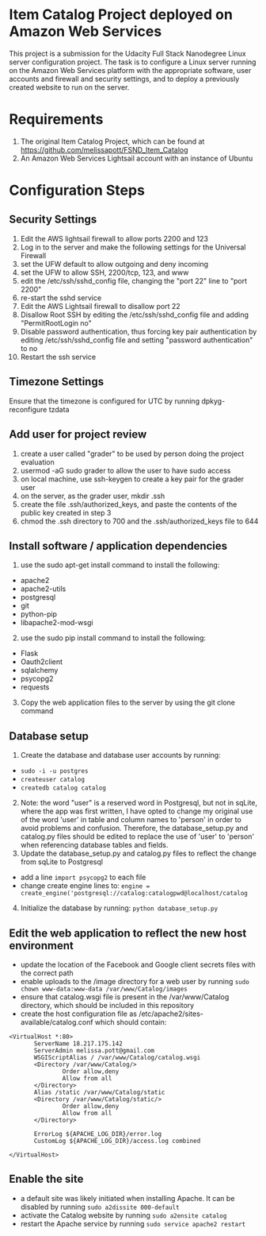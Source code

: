 # Item Catalog Project deployed on Amazon Web Services
This project is a submission for the Udacity Full Stack Nanodegree Linux server configuration project.  The task is to configure a Linux server running on the Amazon Web Services platform with the appropriate software, user accounts and firewall and security settings, and to deploy a previously created website to run on the server.

# Requirements
1. The original Item Catalog Project, which can be found at https://github.com/melissapott/FSND_Item_Catalog
2. An Amazon Web Services Lightsail account with an instance of Ubuntu

# Configuration Steps

## Security Settings
1. Edit the AWS lightsail firewall to allow ports 2200 and 123
2. Log in to the server and make the following settings for the Universal Firewall
  1. set the UFW default to allow outgoing and deny incoming
  2. set the UFW to allow SSH, 2200/tcp, 123, and www
  3. edit the /etc/ssh/sshd_config file, changing the "port 22" line to "port 2200"
  4. re-start the sshd service
3. Edit the AWS Lightsail firewall to disallow port 22
4. Disallow Root SSH by editing the /etc/ssh/sshd_config file and adding "PermitRootLogin no"
5. Disable password authentication, thus forcing key pair authentication by editing /etc/ssh/sshd_config file and setting "password authentication" to no
6. Restart the ssh service
  
## Timezone Settings
Ensure that the timezone is configured for UTC by running dpkyg-reconfigure tzdata

## Add user for project review
1. create a user called "grader" to be used by person doing the project evaluation
2. usermod -aG sudo grader to allow the user to have sudo access
3. on local machine, use ssh-keygen to create a key pair for the grader user
4. on the server, as the grader user, mkdir .ssh
5. create the file .ssh/authorized_keys, and paste the contents of the public key created in step 3
6. chmod the .ssh directory to 700 and the .ssh/authorized_keys file to 644

## Install software / application dependencies
1. use the sudo apt-get install command to install the following:
  - apache2
  - apache2-utils
  - postgresql
  - git
  - python-pip
  - libapache2-mod-wsgi
2. use the sudo pip install command to install the following:
  - Flask
  - Oauth2client
  - sqlalchemy
  - psycopg2
  - requests
3. Copy the web application files to the server by using the git clone command

## Database setup
1. Create the database and database user accounts by running:
  - `sudo -i -u postgres` 
  - `createuser catalog`
  - `createdb catalog catalog`
2. Note: the word "user" is a reserved word in Postgresql, but not in sqLite, where the app was first written, I have opted to change my original use of the word 'user' in table and column names to 'person' in order to avoid problems and confusion.  Therefore, the database_setup.py and catalog.py files should be edited to replace the use of 'user' to 'person' when referencing database tables and fields.
3. Update the database_setup.py and catalog.py files to reflect the change from sqLite to Postgresql
  - add a line `import psycopg2` to each file
  - change create engine lines to: `engine = create_engine('postgresql://catalog:catalogpwd@localhost/catalog`
4. Initialize the database by running: `python database_setup.py`

## Edit the web application to reflect the new host environment
  - update the location of the Facebook and Google client secrets files with the correct path
  - enable uploads to the /image directory for a web user by running `sudo chown www-data:www-data /var/www/Catalog/images`
  - ensure that catalog.wsgi file is present in the /var/www/Catalog directory, which should be included in this repository
  - create the host configuration file as /etc/apache2/sites-available/catalog.conf which should contain: 
 ``` 
 <VirtualHost *:80>
        ServerName 18.217.175.142
        ServerAdmin melissa.pott@gmail.com
        WSGIScriptAlias / /var/www/Catalog/catalog.wsgi
        <Directory /var/www/Catalog/>
                Order allow,deny
                Allow from all
        </Directory>
        Alias /static /var/www/Catalog/static
        <Directory /var/www/Catalog/static/>
                Order allow,deny
                Allow from all
        </Directory>

        ErrorLog ${APACHE_LOG_DIR}/error.log
        CustomLog ${APACHE_LOG_DIR}/access.log combined

</VirtualHost>
```

## Enable the site
  - a default site was likely initiated when installing Apache.  It can be disabled by running `sudo a2dissite 000-default`
  - activate the Catalog website by running `sudo a2ensite catalog`
  - restart the Apache service by running `sudo service apache2 restart`

